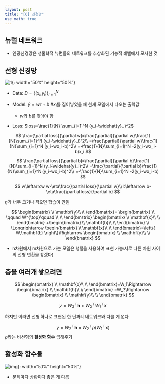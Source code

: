 ```yaml
---
layout: post
title: "[6] 신경망"
use_math: true
---
```


## 뉴럴 네트워크 

- 인공신경망은 생물학적 뉴런들의 네트워크를 추상화된 기능적 레벨에서 모사한 것



## 선형 신경망

![1](https://user-images.githubusercontent.com/90087083/179884003-0d60955b-2c17-47cb-8a96-8e09bdb456e6.jpg){: width=”50%” height=”50%”}

- Data: $D=	\left\{ (x_i,y_i) \right\}_{i=1}^N$

- Model: $\widehat{y}=wx+b$ #$x_i$를 집어넣었을 때 현재 모델에서 나오는 출력값

  - $w$와 $b$를 찾아야 함

- Loss: $loss=\frac{1}{N} \sum_{i=1}^N (y_i-\widehat{y}_i)^2$

  

$$
\frac{\partial loss}{\partial w}=\frac{\partial}{\partial w}\frac{1}{N}\sum_{i=1}^N (y_i-\widehat{y}_i)^2\\
=\frac{\partial}{\partial w}\frac{1}{N}\sum_{i=1}^N (y_i-wx_i-b)^2\\
=-\frac{1}{N}\sum_{i=1}^N -2(y_i-wx_i-b)x_i
$$

$$
\frac{\partial loss}{\partial b}=\frac{\partial}{\partial b}\frac{1}{N}\sum_{i=1}^N (y_i-\widehat{y}_i)^2\\
=\frac{\partial}{\partial b}\frac{1}{N}\sum_{i=1}^N (y_i-wx_i-b)^2\\
=-\frac{1}{N}\sum_{i=1}^N -2(y_i-wx_i-b)
$$

$$
w\leftarrow w-\eta\frac{\partial loss}{\partial w}\\
b\leftarrow b-\eta\frac{\partial loss}{\partial b}
$$

$\eta$가 너무 크거나 작으면 학습이 안됨






$$
\begin{bmatrix}
\\
\mathbf{y}\\
\\
\end{bmatrix}=
\begin{bmatrix}
\\
\qquad W^{\top}\qquad \\
\\
\end{bmatrix}
\begin{bmatrix}
\\
\mathbf{x}\\
\\
\end{bmatrix}
+\begin{bmatrix}
\\
\mathbf{b}\\
\\
\end{bmatrix}
\\
\Longrightarrow
\begin{bmatrix}
\\
\mathbf{x}\\
\\
\end{bmatrix}=\left\{ W,\mathbf{b} \right\}\Rightarrow \begin{bmatrix}
\\
\mathbf{y}\\
\\
\end{bmatrix}
$$

- n차원에서 m차원으로 가는 모델은 행렬을 사용하여 표현 가능(서로 다른 차원 사이의 선형 변환을 찾겠다)





## 층을 여러개 쌓으려면

$$
\begin{bmatrix}
\\
\mathbf{x}\\
\\
\end{bmatrix}=W_1\Rightarrow \begin{bmatrix}
\\
\mathbf{h}\\
\\
\end{bmatrix}
=W_2\Rightarrow \begin{bmatrix}
\\
\mathbf{y}\\
\\
\end{bmatrix}
$$

$$
y=W^{\top}_2\mathbf{h}=W^{\top}_2W^{\top}_1\mathbf{x}
$$

하지만 이러면 선형 하나로 표현된 한 단짜리 네트워크와 다를 게 없다




$$
y=W^{\top}_2\mathbf{h}=W^{\top}_2\rho(W^{\top}_1\mathbf{x})
$$
$\rho$라는 비선형의 **활성화 함수** 곱해주기



## 활성화 함수들

![img](https://user-images.githubusercontent.com/90087083/179884128-7f600253-82cb-450b-b76e-b7a438099e3f.png){: width=”50%” height=”50%”}


- 문제마다 상황마다 좋은 게 다름

  

